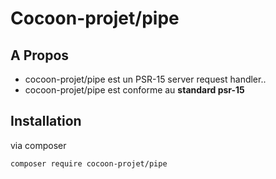 # Cocoon-projet/pipe

## A Propos

* cocoon-projet/pipe est un PSR-15 server request handler..
* cocoon-projet/pipe est conforme au **standard psr-15**

## Installation

via composer
```
composer require cocoon-projet/pipe
```
